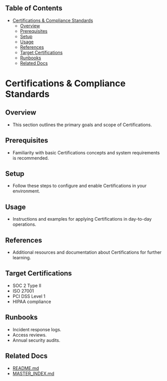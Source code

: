 <!-- START doctoc generated TOC please keep comment here to allow auto update -->
<!-- DON'T EDIT THIS SECTION, INSTEAD RE-RUN doctoc TO UPDATE -->
## Table of Contents

- [Certifications & Compliance Standards](#certifications--compliance-standards)
  - [Overview](#overview)
  - [Prerequisites](#prerequisites)
  - [Setup](#setup)
  - [Usage](#usage)
  - [References](#references)
  - [Target Certifications](#target-certifications)
  - [Runbooks](#runbooks)
  - [Related Docs](#related-docs)

<!-- END doctoc generated TOC please keep comment here to allow auto update -->

# Certifications & Compliance Standards

## Overview
- This section outlines the primary goals and scope of Certifications.

## Prerequisites
- Familiarity with basic Certifications concepts and system requirements is recommended.

## Setup
- Follow these steps to configure and enable Certifications in your environment.

## Usage
- Instructions and examples for applying Certifications in day-to-day operations.

## References
- Additional resources and documentation about Certifications for further learning.


## Target Certifications
- SOC 2 Type II
- ISO 27001
- PCI DSS Level 1
- HIPAA compliance

## Runbooks
- Incident response logs.
- Access reviews.
- Annual security audits.

## Related Docs
- [README.md](README.md)
- [MASTER_INDEX.md](MASTER_INDEX.md)

